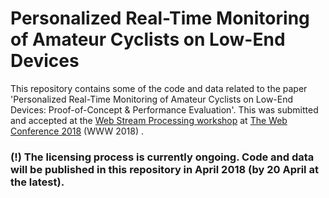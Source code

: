 # Personalized Real-Time Monitoring of Amateur Cyclists on Low-End Devices

This repository contains some of the code and data related to the paper 'Personalized Real-Time Monitoring of Amateur Cyclists on Low-End Devices: Proof-of-Concept & Performance Evaluation'. This was submitted and accepted at the [Web Stream Processing workshop](http://www.webstreams.eu/wsp/2018/) at [The Web Conference 2018](https://www2018.thewebconf.org/) (WWW 2018) .

### (!) The licensing process is currently ongoing. Code and data will be published in this repository in April 2018 (by 20 April at the latest).
